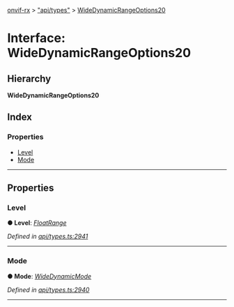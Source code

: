 [onvif-rx](../README.md) > ["api/types"](../modules/_api_types_.md) > [WideDynamicRangeOptions20](../interfaces/_api_types_.widedynamicrangeoptions20.md)

# Interface: WideDynamicRangeOptions20

## Hierarchy

**WideDynamicRangeOptions20**

## Index

### Properties

* [Level](_api_types_.widedynamicrangeoptions20.md#level)
* [Mode](_api_types_.widedynamicrangeoptions20.md#mode)

---

## Properties

<a id="level"></a>

###  Level

**● Level**: *[FloatRange](_api_types_.floatrange.md)*

*Defined in [api/types.ts:2941](https://github.com/patrickmichalina/onvif-rx/blob/d62cee9/src/api/types.ts#L2941)*

___
<a id="mode"></a>

###  Mode

**● Mode**: *[WideDynamicMode](../enums/_api_types_.widedynamicmode.md)*

*Defined in [api/types.ts:2940](https://github.com/patrickmichalina/onvif-rx/blob/d62cee9/src/api/types.ts#L2940)*

___

